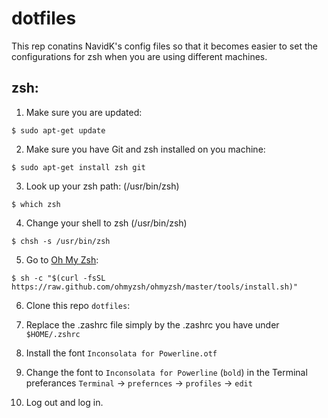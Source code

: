 # dotfiles
This rep conatins NavidK's config files so that it becomes easier to set the configurations for zsh when you are using different machines. 

## zsh:
1. Make sure you are updated: 
```
$ sudo apt-get update
```
2. Make sure you have Git and zsh installed on you machine:
```
$ sudo apt-get install zsh git
```
3. Look up your zsh path: (/usr/bin/zsh)
```
$ which zsh
```
4. Change your shell to zsh (/usr/bin/zsh)
```
$ chsh -s /usr/bin/zsh
``` 
5. Go to [Oh My Zsh](https://ohmyz.sh/):
```
$ sh -c "$(curl -fsSL https://raw.github.com/ohmyzsh/ohmyzsh/master/tools/install.sh)"
```

6. Clone this repo `dotfiles`:


7. Replace the .zashrc file simply by the .zashrc you have under ```$HOME/.zshrc```


8. Install the font `Inconsolata for Powerline.otf`


9. Change the font to `Inconsolata for Powerline` (`bold`) in the Terminal preferances
`Terminal` -> `prefernces` -> `profiles` -> `edit`

10. Log out and log in. 


